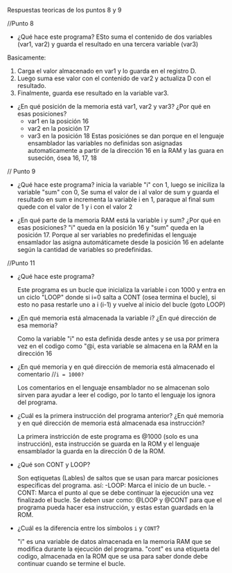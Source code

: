 Respuestas teoricas de los puntos 8 y 9

//Punto 8

-  ¿Qué hace este programa?
ESto suma el contenido de dos variables (var1, var2) 
y guarda el resultado en una tercera variable (var3)

Basicamente:
1. Carga el valor almacenado en var1 y lo guarda en el registro D.
2. Luego suma ese valor con el contenido de var2 y actualiza D con el resultado.
3. Finalmente, guarda ese resultado en la variable var3.

-  ¿En qué posición de la memoria está var1, var2 y var3? ¿Por qué en esas posiciones?
    - var1 en la posición 16
    - var2 en la posición 17
    - var3 en la posición 18
    Estas posiciónes se dan porque en el lenguaje ensamblador las variables no definidas 
    son asignadas automaticamente a partir de la dirección 16 en la RAM y las guara en suseción,
    ósea 16, 17, 18

// Punto 9

- ¿Qué hace este programa?
    inicia la variable "i" con 1, luego se iniciliza la variable "sum" con 0, Se suma el valor 
    de i al valor de sum y guarda el resultado en sum e incrementa la variable i en 1, paraque
    al final sum quede con el valor de 1 y i con el valor 2

- ¿En qué parte de la memoria RAM está la variable i y sum? ¿Por qué en esas posiciones?
     "i" queda en la posición 16  y  "sum" queda en la posición 17. 
     Porque al ser variables no predefinidas el lenguaje ensamlador las asigna automáticamete
     desde la posición 16 en adelante según la cantidad de variables so predefinidas.


//Punto 11

- ¿Qué hace este programa?

    Este programa es un bucle que inicializa la variable i con 1000 y entra en un ciclo "LOOP" donde si i=0 salta a CONT (osea termina el bucle), si esto no pasa restarle uno a i (i-1) y vuelve al inicio del bucle (goto LOOP)

- ¿En qué memoria está almacenada la variable i? ¿En qué dirección de esa memoria?

    Como la variable "i" no esta definida  desde antes y se usa por primera vez en el codigo como "@i, esta variable se almacena en la RAM en la dirección 16

- ¿En qué memoria y en qué dirección de memoria está almacenado el comentario //`i = 1000?`

    Los comentarios en el lenguaje ensamblador no se almacenan solo sirven para ayudar a leer el codigo, por lo tanto el lenguaje los ignora del programa.

- ¿Cuál es la primera instrucción del programa anterior? ¿En qué memoria y en qué dirección de memoria está almacenada esa instrucción?

    La primera instricción de este programa es @1000 (solo es una instrucción), esta instrucción se guarda en la ROM y el lenguaje ensamblador la guarda en la dirección 0 de la ROM.
    
- ¿Qué son CONT y LOOP?

    Son eqtiquetas (Lables) de saltos que se usan para marcar posiciones especificas del programa. así:
    -LOOP: Marca el inicio de un bucle.
    -CONT: Marca el punto al que se debe continuar la ejecución una vez finalizado el bucle.
    Se deben usar como: @LOOP y @CONT para que el programa pueda hacer esa instrucción, y estas estan guardads en la ROM.

- ¿Cuál es la diferencia entre los símbolos `i` y `CONT`?

    "i" es una variable de datos almacenada en la memoria RAM que se modifica durante la ejecución del programa. 
    "cont" es una etiqueta del codigo, almacenada en la ROM que se usa para saber donde debe continuar cuando se termine el bucle.

